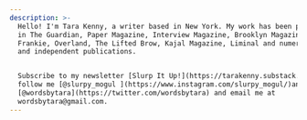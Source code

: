 ```yaml
---
description: >-
  Hello! I'm Tara Kenny, a writer based in New York. My work has been published
  in The Guardian, Paper Magazine, Interview Magazine, Brooklyn Magazine,
  Frankie, Overland, The Lifted Brow, Kajal Magazine, Liminal and numerous zines
  and independent publications. 


  Subscribe to my newsletter [Slurp It Up!](https://tarakenny.substack.com/),
  follow me [@slurpy_mogul ](https://www.instagram.com/slurpy_mogul/)and
  [@wordsbytara](https://twitter.com/wordsbytara) and email me at
  wordsbytara@gmail.com.
---
```


